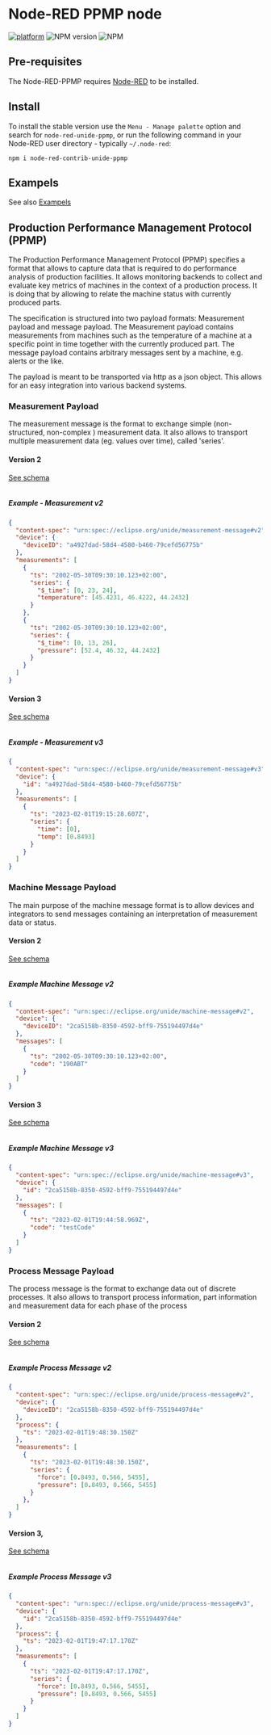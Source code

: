 # Node-RED PPMP node

[![platform](https://img.shields.io/badge/platform-Node--RED-red)](https://nodered.org)
![NPM version](https://badge.fury.io/js/node-red-dashboard.svg)
![NPM](https://img.shields.io/npm/l/node-red-dashboard)

## Pre-requisites

The Node-RED-PPMP requires [Node-RED](https://nodered.org) to be installed.

## Install

To install the stable version use the `Menu - Manage palette` option and search for `node-red-unide-ppmp`, or run the following command in your Node-RED user directory - typically `~/.node-red`:

    npm i node-red-contrib-unide-ppmp

## Exampels

See also [Exampels](/exampels/)

## Production Performance Management Protocol (PPMP)

The Production Performance Management Protocol (PPMP) specifies a format that allows to capture data that is required to do performance analysis of production facilities. It allows monitoring backends to collect and evaluate key metrics of machines in the context of a production process. It is doing that by allowing to relate the machine status with currently produced parts.

The specification is structured into two payload formats: Measurement payload and message payload. The Measurement payload contains measurements from machines such as the temperature of a machine at a specific point in time together with the currently produced part. The message payload contains arbitrary messages sent by a machine, e.g. alerts or the like.

The payload is meant to be transported via http as a json object. This allows for an easy integration into various backend systems.

### Measurement Payload

The measurement message is the format to exchange simple (non-structured, non-complex ) measurement data. It also allows to transport multiple measurement data (eg. values over time), called 'series'.

#### Version 2

[See schema](/schemas/v2/measurement_schema.md)

<img src="/images/v2/measurementPayload.svg" title="" alt="" data-align="center">

##### Example - Measurement v2

```json
{
  "content-spec": "urn:spec://eclipse.org/unide/measurement-message#v2",
  "device": {
    "deviceID": "a4927dad-58d4-4580-b460-79cefd56775b"
  },
  "measurements": [
    {
      "ts": "2002-05-30T09:30:10.123+02:00",
      "series": {
        "$_time": [0, 23, 24],
        "temperature": [45.4231, 46.4222, 44.2432]
      }
    },
    {
      "ts": "2002-05-30T09:30:10.123+02:00",
      "series": {
        "$_time": [0, 13, 26],
        "pressure": [52.4, 46.32, 44.2432]
      }
    }
  ]
}
```

#### Version 3

[See schema](/schemas/v3/measurement_schema.md)

<img src="/images/v3/measurementPayload.svg" title="" alt="" data-align="center">

##### Example - Measurement v3

```json
{
  "content-spec": "urn:spec://eclipse.org/unide/measurement-message#v3",
  "device": {
    "id": "a4927dad-58d4-4580-b460-79cefd56775b"
  },
  "measurements": [
    {
      "ts": "2023-02-01T19:15:28.607Z",
      "series": {
        "time": [0],
        "temp": [0.8493]
      }
    }
  ]
}
```

### Machine Message Payload

The main purpose of the machine message format is to allow devices and integrators to send messages containing an interpretation of measurement data or status.

#### Version 2

[See schema](/schemas/v2/message_schema.md)

<img src="/images/v2/messagePayload.svg" title="" alt="" data-align="center">

##### Example Machine Message v2

```json
{
  "content-spec": "urn:spec://eclipse.org/unide/machine-message#v2",
  "device": {
    "deviceID": "2ca5158b-8350-4592-bff9-755194497d4e"
  },
  "messages": [
    {
      "ts": "2002-05-30T09:30:10.123+02:00",
      "code": "190ABT"
    }
  ]
}
```

#### Version 3

[See schema](/schemas/v3/message_schema.md)

<img src="/images/v3/messagePayload.svg" title="" alt="" data-align="center">

##### Example Machine Message v3

```json
{
  "content-spec": "urn:spec://eclipse.org/unide/machine-message#v3",
  "device": {
    "id": "2ca5158b-8350-4592-bff9-755194497d4e"
  },
  "messages": [
    {
      "ts": "2023-02-01T19:44:58.969Z",
      "code": "testCode"
    }
  ]
}
```

### Process Message Payload

The process message is the format to exchange data out of discrete processes. It also allows to transport process information, part information and measurement data for each phase of the process

#### Version 2

[See schema](/schemas/v2/process_schema.md)

<img src="/images/v2/processPayload.svg" title="" alt="" data-align="center">

##### Example Process Message v2

```json
{
  "content-spec": "urn:spec://eclipse.org/unide/process-message#v2",
  "device": { 
    "deviceID": "2ca5158b-8350-4592-bff9-755194497d4e" 
  },
  "process": { 
    "ts": "2023-02-01T19:48:30.150Z" 
  },
  "measurements": [
    {
      "ts": "2023-02-01T19:48:30.150Z",
      "series": {
        "force": [0.8493, 0.566, 5455],
        "pressure": [0.8493, 0.566, 5455]
      }
    }‚
  ]
}
```

#### Version 3‚

[See schema](/schemas/v3/process_schema.md)

<img src="/images/v3/processPayload.svg" title="" alt="" data-align="center">

##### Example Process Message v3

```json
{
  "content-spec": "urn:spec://eclipse.org/unide/process-message#v3",
  "device": {
    "id": "2ca5158b-8350-4592-bff9-755194497d4e"
  },
  "process": {
    "ts": "2023-02-01T19:47:17.170Z"
  },
  "measurements": [
    {
      "ts": "2023-02-01T19:47:17.170Z",
      "series": {
        "force": [0.8493, 0.566, 5455],
        "pressure": [0.8493, 0.566, 5455]
      }
    }
  ]
}
```
